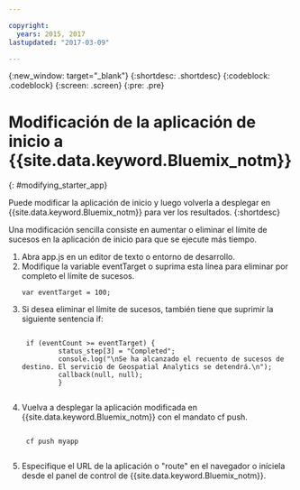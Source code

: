 ```yaml
---

copyright:
  years: 2015, 2017
lastupdated: "2017-03-09"

---
```


<!-- Attribute definitions -->
{:new_window: target="_blank"}
{:shortdesc: .shortdesc}
{:codeblock: .codeblock}
{:screen: .screen}
{:pre: .pre}

# Modificación de la aplicación de inicio a {{site.data.keyword.Bluemix_notm}}
{: #modifying_starter_app}

Puede modificar la aplicación de inicio y luego volverla a desplegar en {{site.data.keyword.Bluemix_notm}} para ver los resultados.
{:shortdesc}


Una modificación sencilla consiste en aumentar o eliminar el límite de sucesos en la aplicación de inicio para que se ejecute más tiempo.

1. Abra app.js en un editor de texto o entorno de desarrollo.
2. Modifique la variable eventTarget o suprima esta línea para eliminar por completo el límite de sucesos.
	 <pre><code>var eventTarget = 100;</code></pre>
3. Si desea eliminar el límite de sucesos, también tiene que suprimir la siguiente sentencia if:
	 <pre><code>  
	if (eventCount >= eventTarget) {
		    status_step[3] = "Completed";
		    console.log("\nSe ha alcanzado el recuento de sucesos de destino. El servicio de Geospatial Analytics se detendrá.\n");
		    callback(null, null);
		    }
	</code></pre>
4. Vuelva a desplegar la aplicación modificada en {{site.data.keyword.Bluemix_notm}} con el mandato cf push.
	 <pre><code>  
	cf push myapp
	</code></pre>
5. Especifique el URL de la aplicación o "route" en el navegador o iníciela desde el panel de control de {{site.data.keyword.Bluemix_notm}}.
